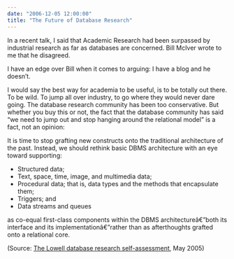 ```yaml
---
date: "2006-12-05 12:00:00"
title: "The Future of Database Research"
---
```




In a recent talk, I said that Academic Research had been surpassed by industrial research as far as databases are concerned. Bill McIver wrote to me that he disagreed.

I have an edge over Bill when it comes to arguing: I have a blog and he doesn&rsquo;t.

I would say the best way for academia to be useful, is to be totally out there. To be wild. To jump all over industry, to go where they would never dare going. The database research community has been too conservative. But whether you buy this or not, the fact that the database community has said &ldquo;we need to jump out and stop hanging around the relational model&rdquo; is a fact, not an opinion: 

> 
It is time to stop grafting new constructs onto the traditional architecture of the past. Instead, we should rethink basic DBMS architecture with an eye toward supporting:

- Structured data;
- Text, space, time, image, and multimedia data;
- Procedural data; that is, data types and the methods that encapsulate them;
- Triggers; and
- Data streams and queues


as co-equal first-class components within the DBMS architectureâ€”both its interface and its implementationâ€”rather than as afterthoughts grafted onto a relational core.


(Source: [The Lowell database research self-assessment](http://portal.acm.org/citation.cfm?id=1060718&#038;coll=portal&#038;dl=ACM&#038;CFID=8144204&#038;CFTOKEN=96921666), May 2005)

